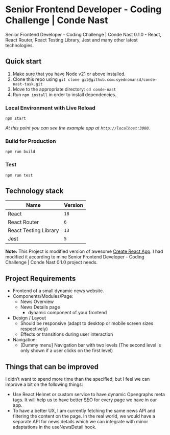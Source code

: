 Senior Frontend Developer - Coding Challenge | Conde Nast
===================

Senior Frontend Developer - Coding Challenge | Conde Nast 0.1.0 - React, React Router, React Testing Library, Jest and many other latest technologies.

## Quick start

1.  Make sure that you have Node v21 or above installed.
2.  Clone this repo using `git clone git@github.com:syednomansd/conde-nast-task.git`
3.  Move to the appropriate directory: `cd conde-nast`
4.  Run `npm install` in order to install dependencies.

### Local Environment with Live Reload

```
npm start
```

_At this point you can see the example app at `http://localhost:3000`._

### Build for Production

```
npm run build
```

### Test

```
npm run test
```

## Technology stack

| Name | Version |
| ------ | ------ |
| React | `18` |
| React Router | `6` |
| React Testing Library | `13` |
| Jest | `5` |

**Note:** This Project is modified version of awesome [Create React App](https://github.com/facebook/create-react-app). I had modified it according to mine Senior Frontend Developer - Coding Challenge | Conde Nast 0.1.0 project needs.

## Project Requirements

* Frontend of a small dynamic news website.
* Components/Modules/Page:
    * News Overview
    * News Details page
        * dynamic component of your frontend
* Design / Layout
    * Should be responsive (adapt to desktop or mobile screen sizes respectively)
    * Effects or transitions during user interaction 
* Navigation:
    * [Dummy menu] Navigation bar with two levels (The second level is only shown if a user clicks on the first level)

## Things that can be improved

I didn’t want to spend more time than the specified, but I feel we can improve a bit on the following things:

* Use React Helmet or custom service to have dynamic Opengraphs meta tags. It will help us to have better SEO for every page we have in our app.
* To have a better UX, I am currently fetching the same news API and filtering the content on the page. In the real world, we would have a separate API for news details which we can integrate with minor adaptations in the useNewsDetail hook.